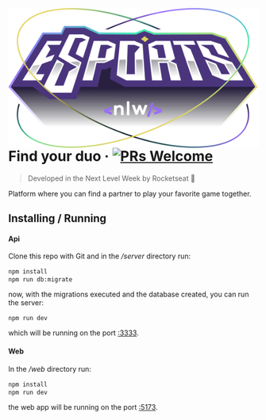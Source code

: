 <img src="./images/logo-nlw-esports.svg" alt="Logo" align="right">

# Find your duo &middot; [![PRs Welcome](https://img.shields.io/badge/PRs-welcome-brightgreen.svg?style=flat-square)](http://makeapullrequest.com)

> Developed in the Next Level Week by Rocketseat 🚀

Platform where you can find a partner to play your favorite game together.

## Installing / Running

#### Api

Clone this repo with Git and in the */server* directory run:

```shell
npm install
npm run db:migrate
```

now, with the migrations executed and the database created, you can run the server:

```shell
npm run dev
```

which will be running on the port [:3333](http://localhost:3333/).

#### Web

In the */web* directory run:

```shell
npm install
npm run dev
```

the web app will be running on the port [:5173](http://localhost:5173/).